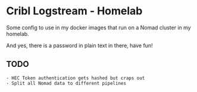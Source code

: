 # Cribl Logstream - Homelab
Some config to use in my docker images that run on a Nomad cluster in my homelab.

And yes, there is a password in plain text in there, have fun!

## TODO
    - HEC Token authentication gets hashed but craps out
    - Split all Nomad data to different pipelines
